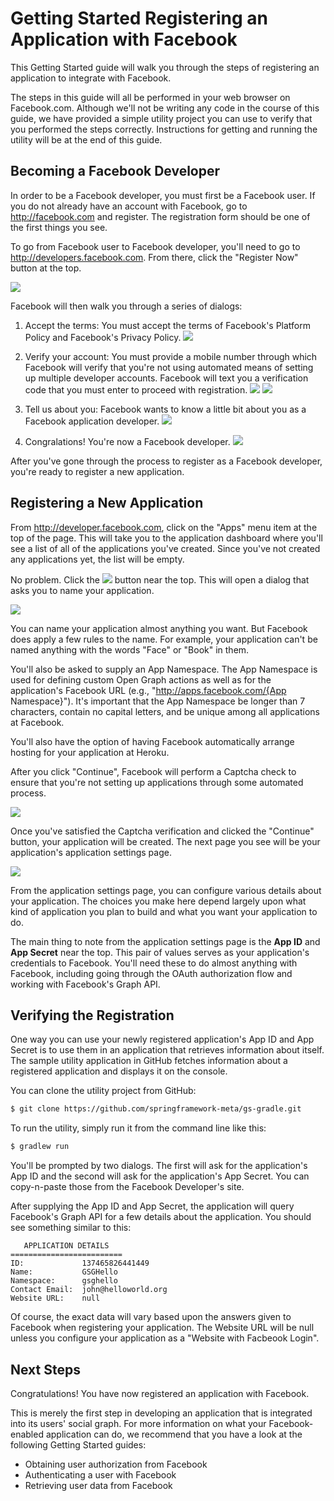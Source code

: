 Getting Started Registering an Application with Facebook
========================================================
This Getting Started guide will walk you through the steps of registering an application to integrate with Facebook.

The steps in this guide will all be performed in your web browser on Facebook.com. Although we'll not be writing any code in the course of this guide, we have provided a simple utility project you can use to verify that you performed the steps correctly. Instructions for getting and running the utility will be at the end of this guide.

Becoming a Facebook Developer
-----------------------------
In order to be a Facebook developer, you must first be a Facebook user. If you do not already have an account with Facebook, go to http://facebook.com and register. The registration form should be one of the first things you see.

To go from Facebook user to Facebook developer, you'll need to go to http://developers.facebook.com. From there, click the "Register Now" button at the top.

![](images/fb-dev-register.png)

Facebook will then walk you through a series of dialogs:

1. Accept the terms: You must accept the terms of Facebook's Platform Policy and Facebook's Privacy Policy. 
  ![](images/fb-terms-agree.png)

2. Verify your account: You must provide a mobile number through which Facebook will verify that you're not using automated means of setting up multiple developer accounts. Facebook will text you a verification code that you must enter to proceed with registration. 
  ![](images/fb-verify1.png)
  ![](images/fb-verify2.png)

3. Tell us about you: Facebook wants to know a little bit about you as a Facebook application developer.
  ![](images/fb-about-you.png)

4. Congralations! You're now a Facebook developer.
  ![](images/fb-congrats.png)

 
After you've gone through the process to register as a Facebook developer, you're ready to register a new application.

Registering a New Application
-----------------------------
From http://developer.facebook.com, click on the "Apps" menu item at the top of the page. This will take you to the application dashboard where you'll see a list of all of the applications you've created. Since you've not created any applications yet, the list will be empty. 

No problem. Click the ![](images/fb-create-new-app-button.png) button near the top. This will open a dialog that asks you to name your application.

![](images/fb-new-app-form.png)

You can name your application almost anything you want. But Facebook does apply a few rules to the name. For example, your application can't be named anything with the words "Face" or "Book" in them.

You'll also be asked to supply an App Namespace. The App Namespace is used for defining custom Open Graph actions as well as for the application's Facebook URL (e.g., "http://apps.facebook.com/{App Namespace}"). It's important that the App Namespace be longer than 7 characters, contain no capital letters, and be unique among all applications at Facebook.

You'll also have the option of having Facebook automatically arrange hosting for your application at Heroku.

After you click "Continue", Facebook will perform a Captcha check to ensure that you're not setting up applications through some automated process.

![](images/fb-captcha.png)

Once you've satisfied the Captcha verification and clicked the "Continue" button, your application will be created. The next page you see will be your application's application settings page.

![](images/fb-app-settings.png)

From the application settings page, you can configure various details about your application. The choices you make here depend largely upon what kind of application you plan to build and what you want your application to do. 

The main thing to note from the application settings page is the __App ID__ and __App Secret__ near the top. This pair of values serves as your application's credentials to Facebook. You'll need these to do almost anything with Facebook, including going through the OAuth authorization flow and working with Facebook's Graph API.

Verifying the Registration
--------------------------
One way you can use your newly registered application's App ID and App Secret is to use them in an application that retrieves information about itself. The sample utility application in GitHub fetches information about a registered application and displays it on the console.

You can clone the utility project from GitHub:

```sh
$ git clone https://github.com/springframework-meta/gs-gradle.git
```

To run the utility, simply run it from the command line like this:

```sh
$ gradlew run
```

You'll be prompted by two dialogs. The first will ask for the application's App ID and the second will ask for the application's App Secret. You can copy-n-paste those from the Facebook Developer's site.

After supplying the App ID and App Secret, the application will query Facebook's Graph API for a few details about the application. You should see something similar to this:

```
   APPLICATION DETAILS
=========================
ID:             137465826441449
Name:           GSGHello
Namespace:      gsghello
Contact Email:  john@helloworld.org
Website URL:    null
```

Of course, the exact data will vary based upon the answers given to Facebook when registering your application. The Website URL will be null unless you configure your application as a "Website with Facbeook Login".


Next Steps
----------
Congratulations! You have now registered an application with Facebook.

This is merely the first step in developing an application that is integrated into its users' social graph. For more information on what your Facebook-enabled application can do, we recommend that you have a look at the following Getting Started guides:

* Obtaining user authorization from Facebook
* Authenticating a user with Facebook
* Retrieving user data from Facebook

